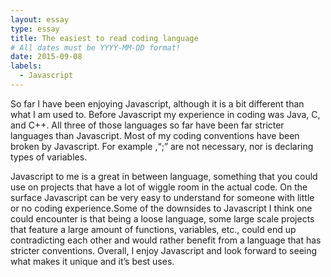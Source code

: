 ```yaml
---
layout: essay
type: essay
title: The easiest to read coding language
# All dates must be YYYY-MM-DD format!
date: 2015-09-08
labels:
  - Javascript
---
```



 So far I have been enjoying Javascript, although it is a bit different than what I am used to. Before Javascript my experience in coding was Java, C, and C++. All three of those languages so far have been far stricter languages than Javascript. Most of my coding conventions have been broken by Javascript. For example ,“;” are not necessary, nor is declaring types of variables.
 
  Javascript to me is a great in between language, something that you could use on projects that have a lot of wiggle room in the actual code. On the surface Javascript can be very easy to understand for someone with little or no coding experience.Some of the downsides to Javascript I think one could encounter is that being a loose language, some large scale projects that feature a large amount of functions, variables, etc., could end up contradicting each other and would rather benefit from a language that has stricter conventions. Overall, I enjoy Javascript and look forward to seeing what makes it unique and it’s best uses. 
